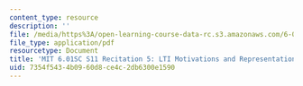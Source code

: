 ```yaml
---
content_type: resource
description: ''
file: /media/https%3A/open-learning-course-data-rc.s3.amazonaws.com/6-01sc-introduction-to-electrical-engineering-and-computer-science-i-spring-2011/7354f5434b0960d8ce4c2db6300e1590_MIT6_01SC_rec5_300k.pdf
file_type: application/pdf
resourcetype: Document
title: 'MIT 6.01SC S11 Recitation 5: LTI Motivations and Representations Transcript'
uid: 7354f543-4b09-60d8-ce4c-2db6300e1590
---
```

